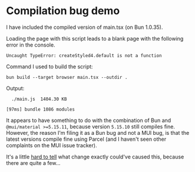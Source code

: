 # Compilation bug demo

I have included the compiled version of main.tsx (on Bun 1.0.35).

Loading the page with this script leads to a blank page with the following error in the console.

```
Uncaught TypeError: createStyled4.default is not a function
```

Command I used to build the script:

```shell
bun build --target browser main.tsx --outdir .
```

Output:
```
  ./main.js  1404.30 KB

[97ms] bundle 1086 modules
```

It appears to have something to do with the combination of Bun and `@mui/material >=5.15.11`, because version `5.15.10` still compiles fine. However, the reason I'm filing it as a Bun bug and not a MUI bug, is that the latest versions compile fine using Parcel (and I haven't seen other complaints on the MUI issue tracker).  

It's a little [hard to tell](https://github.com/mui/material-ui/compare/v5.15.10...v5.15.11) what change exactly could've caused this, because there are quite a few...
